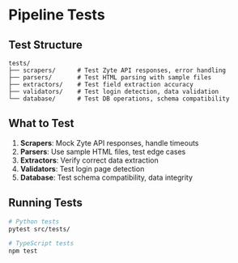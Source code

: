 # Pipeline Tests

## Test Structure

```
tests/
├── scrapers/      # Test Zyte API responses, error handling
├── parsers/       # Test HTML parsing with sample files
├── extractors/    # Test field extraction accuracy
├── validators/    # Test login detection, data validation
└── database/      # Test DB operations, schema compatibility
```

## What to Test

1. **Scrapers**: Mock Zyte API responses, handle timeouts
2. **Parsers**: Use sample HTML files, test edge cases
3. **Extractors**: Verify correct data extraction
4. **Validators**: Test login page detection
5. **Database**: Test schema compatibility, data integrity

## Running Tests

```bash
# Python tests
pytest src/tests/

# TypeScript tests  
npm test
```